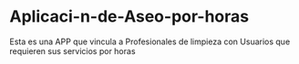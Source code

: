 # Aplicaci-n-de-Aseo-por-horas
Esta es una APP que vincula a Profesionales de limpieza con Usuarios que requieren sus servicios por horas
